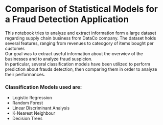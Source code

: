 # Comparison of Statistical Models for a Fraud Detection Application


This notebook tries to analyze and extract information form a large dataset regarding supply chain business from DataCo company.
The dataset holds several features, ranging from revenues to cateogory of items bought per customer.
<br />
Our goal was to extract useful information about the overwiev of the businesses and to analyze fraud suspicion.
<br />
In particular, several classification models have been utilized to perform prediction about frauds detection,
then comparing them in order to analyze their performances.

### Classification Models used are:

- Logistic Regression
- Random Forest
- Linear Discriminant Analysis
- K-Nearest Neighbour
- Decision Trees

